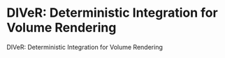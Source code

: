 # DIVeR: Deterministic Integration for Volume Rendering
DIVeR: Deterministic Integration for Volume Rendering
